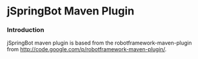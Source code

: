 jSpringBot Maven Plugin
=======================

### Introduction

jSpringBot maven plugin is based from the robotframework-maven-plugin from http://code.google.com/p/robotframework-maven-plugin/.